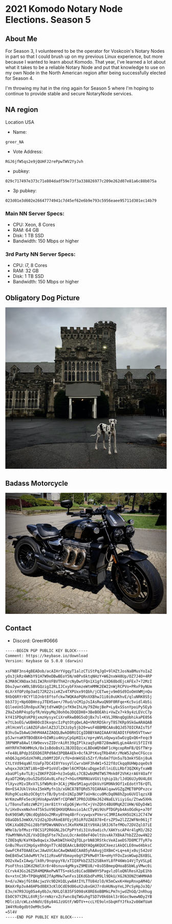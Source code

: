 # 2021 Komodo Notary Node Elections.  Season 5

## About Me  
For Season 3, I volunteered to be the operator for Voskcoin's Notary Nodes in part so that I could brush up on my previous Linux experience, but more because I wanted to learn about Komodo. That year, I've learned a lot about what it takes to be a reliable Notary Node and put that knowledge to use on my own Node in the North American region after being successfully elected for Season 4.

I'm throwing my hat in the ring again for Season 5 where I'm hoping to continue to provide stable and secure NotaryNode services.

## NA region 
Location USA  
* Name:  
```
greer_NA
```  
* Vote Address:  
```
RGJ6jfW5qs2e9jQUHFJ2rePpwTWV2YyJvh
```  
* pubkey:  
```
029c717497e373c71e804dadf59e73f3a338826977c209e262d07e81a6c88b075a
```  
* 3p pubkey:  
```
023d01e3d602e26647774941c7d45ef62e6b9e793c5956eaee95711d301ec14b79
```  
### Main NN Server Specs:  
* CPU: Xeon, 8 Cores  
* RAM: 64 GB  
* Disk: 1 TB SSD  
* Bandwidth: 150 Mbps or higher  
### 3rd Party NN Server Specs:  
* CPU: i7, 8 Cores  
* RAM: 32 GB  
* Disk: 1 TB SSD  
* Bandwidth: 150 Mbps or higher  

## Obligatory Dog Picture
![Bodie.jpg](./Bodie.jpg)

## Badass Motorcycle
![R3TFC.jpg](./R3TFC.jpg)

## Contact
* Discord: Greer#0666

```
-----BEGIN PGP PUBLIC KEY BLOCK-----
Comment: https://keybase.io/download
Version: Keybase Go 5.0.0 (darwin)

xsFNBF3ns4gBEADob/acAIHrYVgqyT1alzCTiStPqJgO+9lHZtJosNaBMusYoIaZ
yOs3jkRz4WKbY91H7W9eDBwBEoY5N/m0Px6ktqNHzY+W62nxW40Up/OZ7J4O+4RP
6JMA9CXNOax3diIWJRnVFBVThH2rcNyDwtFQn1X1gfs1XD68bdEjcAFEx7+72MzI
DbuJywrxW0LSBVGQzigI2RLIJCxybFXnmzeWtmMMK2EW22nWjRCPVo+PRxF9yNUm
6LXrXfOPz0p3ad172R22sixKZv4TXPUxx9tQbh/jCETwejv9m0Sd9IoOmVWMjnQu
9XbQ6RYr0CYflDJnbt8ftofckw7WQKAoPQRnXXBhwJ1i0i0uUKhvE/qluNRK0S5j
bb373j+Np6OBHnsyJTEH5ae+/7Rud/oCM1pJsIAsRwuQN9F0RFqe+Kc5vidl4b5i
Q1leeUn51Rn8puX7WjtdYwWQhjxfK9eIhLHy79ZHojBeP+Ly8xSSsnYpoiPy5Eyb
Z9aZxbRP4sp5yfR/mVpyMqJ0ohOoJDQEDH8+3BeBOEAhi+VwZx7+k9y4zLEVcC7p
kY41SPDqXsKP8jxmzHysyxCiXreRkwB0G5oDjBx7sl+KVLJRNnqQgUbhikaPE056
e7tLboEG/wUBH8OcD3kxqncIzPqtOtgQeLAQ+VNtRDSkryT8S7KRp9SkGwARAQAB
zRlHcmVlciA8ZGFubnlAZ3JlZXJzby5jb20+wsF4BBMBCAAsBQJd57OICRAIsTSf
B3huSwIbAwUJHhM4AAIZAQQLBwkDBRUICgIDBBYAAQIAAAYAEADItF6RH5VTtwwr
p5JwrnaK9TBOdBX4+bIWRiu4HzyCpGpKQ1x/ep+yWVLoOpwya5wOzgQxQ6+Feqc9
3RPNMPa8AwltXW9evvsZIDrrAiRt39gIPlkzaq5yHB728mwWdLgLm4AnVi5fIIY8
mHYRFH7HKHMHzk/8x1sBdoBsXiJBJOIQzcxLBDoWQh6WF1cHgcopRmFB/QSfTWrp
+Fe48L8Pdp3SE6D6IRPd9Ad3PQBA4Ek+0cfAJPtKvqTRb4hKr/MoW5JqheCFGcco
mhQ6JqzHSdzH7HRLzb0Mf2DF/cfU+dnW4SEs5Zrf/Rs6m7fUn5u7b3mkY5Enj8uA
CtLtVd94qaNltUaFp7DC4I0YYosyVlCwrxbHF3h4W1+522f0zCkqq0UHWpzqeOs9
whqxxJUX1NTi8b+QD+P1oVdlxQWrl6CM7QAcuDqpeIdllniELLRbf3QZKKyfxaWB
xbaUPlyAvTL8jsZ8KFPZG8+hz3xGq6Ls7CB2wbUMdTWS7Mnk0F2VhKzrA6Y4OafY
AyaDT2KWyzbuSZGdSG4v8LxFez7+hGutM8RNUaVGVitqhip1b/lJdQ6UJy0U4L0X
YlXyvzM1vIRxV7LSfWbMc8+3CAjjM8e5M1agutQkVuYGM9Nk9Of1xEdotYT6rQTL
0m+ES4JUklVokxI5mkMyfn1b/xGNC87BTQRd57OIARAAlqawVGZgZMET0POPxzcv
RUhg9CuzAbzOC0gttvTB/DytnEn1NIp3NP7aU+Nccu0McDq0N8hZpo6UVIlqzsXB
WrKmzwRFe5ecHjHVoApwVUWfrCQFWWTJPROJUDNeJ624NaELViiyiGu/Ztww5XHk
L/T8onuTa0zzWR2Yjzmr81tYrxEpQ6jWvrhC+jVnZQht4BU0MqKZCUHW/6DyD4W1
h/iHx0vxmNxhn4T5kSuV9EQHXUQRAouio1AcCTyWi9UsPTDGPpb4AsOGdkp+a70f
0xK90SWR/QNcdQgbbGu2MRxyBYmq4BrFcvywqvxPVmrsC3MRIAeXH5U2Ki2C747W
O8aGDb5JmWXX/V2d2qJDsRkmE8FEyjR5iRfUZAE878+ErsZP5w2lZZ2WFNn961jT
VDKiXaDBZhGi28bf9PDWvNNOVxtJKxRkMA1EtV9XAiSR3J6TefMOu72DVZqlO7iE
WMelb/bfMvzrFBCS1P2R6GNL2bCPpPYtdi31Vu9adich/XAKYscAP4r4lgM3/Z62
fUwMYNHvh2E/VxDI8qSFte7kZusLOcrAeO8eF4OeltUsvAk7XBkA7hbZZ2ow4N22
tZ0EbqN/KaYKQw8qwixJOwKbWIhkHZgTQLprbN83RStkcVeAIaeDS7D8MC7TyR7o
GnBu7RusV2HpGyx0hOgnT7cAEQEAAcLBdQQYAQgAKQUCXeeziAkQCLE0nwd4bksC
GwwFCR4TOAAECwcJAwUVCAoCAwQWAAECAAB5yhAAvgjOXBmC+Lq+eAjx0uj542oV
OmEB45wCSAdwMVt7e11zRsw6FVbmayebgYZPkMw0Y7A+eHyYFOvZasWGwpZ6XBSL
OO2vXwIxIAwg/lk0h/9nqnpyY8/xTIQXPkbZ3Z52SBkmYL8fP46Wo14VjTyVSLpE
PsoFthss1DKd2NdlXr8r40snuv4gMkyxZ9MEU8/+8sO5BmepQHoaBSbWLyVMwc0i
CCrvk43Gs26Z5R4MQMAePwNTTS+okSz0iCadBBW9Y5PagvlzOloQNlResX2pE1hb
0x+xtnC3R+TPQHgN9EJfApMHw7wnFxs1EKdGbdPxM9Ll9DkU/XGJN3ONZtWHMHA0
h+d/uJWajfGt0AcjwzVc9D2H1QLyw8AtIYLTTU84zlO/K5mCwxK+HepRnxpAM4Q/
BKmXrRp3vA46HPbd0BX3cKlOCdE9d06uX2ubxGHJ7rdoHUNvpYeLJPcSyHpJo3Q/
E3v/m7R9JUg05a4y0bJx/NXLQlB35FSO98sK8RE6oBBMkLPm7njwdZhGQ/2nRhug
EbOC97YZRLL6VRj5rrmNzrxZcFwnc8qTWGuhgTSD7V0k6bkl3r8Goc9wewNOy2YB
MDlciO/cWLzxhNdV/E6y84GJzUGtF/WDTV++ccLYE9olnSbqHfYJfkx2v86WfUaH
1W4YRo0gdbtOeM9c5oM=
=5l4V
-----END PGP PUBLIC KEY BLOCK-----
```